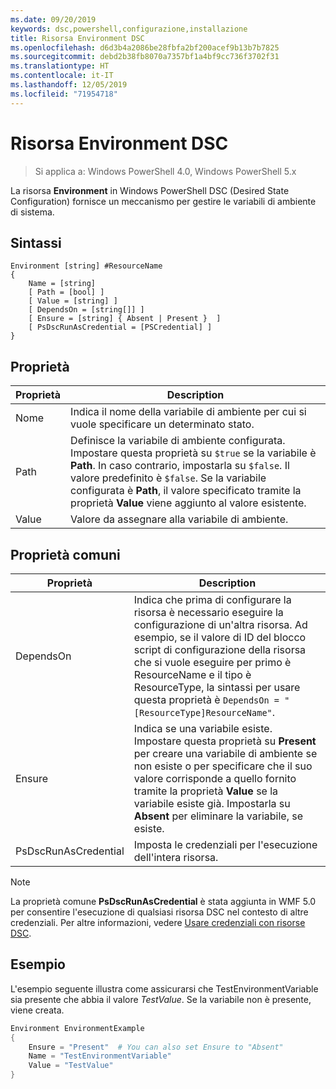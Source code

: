 ```yaml
---
ms.date: 09/20/2019
keywords: dsc,powershell,configurazione,installazione
title: Risorsa Environment DSC
ms.openlocfilehash: d6d3b4a2086be28fbfa2bf200acef9b13b7b7825
ms.sourcegitcommit: debd2b38fb8070a7357bf1a4bf9cc736f3702f31
ms.translationtype: HT
ms.contentlocale: it-IT
ms.lasthandoff: 12/05/2019
ms.locfileid: "71954718"
---
```

# <a name="dsc-environment-resource"></a>Risorsa Environment DSC

> Si applica a: Windows PowerShell 4.0, Windows PowerShell 5.x

La risorsa **Environment** in Windows PowerShell DSC (Desired State Configuration) fornisce un meccanismo per gestire le variabili di ambiente di sistema.

## <a name="syntax"></a>Sintassi

```Syntax
Environment [string] #ResourceName
{
    Name = [string]
    [ Path = [bool] ]
    [ Value = [string] ]
    [ DependsOn = [string[]] ]
    [ Ensure = [string] { Absent | Present }  ]
    [ PsDscRunAsCredential = [PSCredential] ]
}
```

## <a name="properties"></a>Proprietà

|Proprietà |Description |
|---|---|
|Nome |Indica il nome della variabile di ambiente per cui si vuole specificare un determinato stato. |
|Path |Definisce la variabile di ambiente configurata. Impostare questa proprietà su `$true` se la variabile è **Path**. In caso contrario, impostarla su `$false`. Il valore predefinito è `$false`. Se la variabile configurata è **Path**, il valore specificato tramite la proprietà **Value** viene aggiunto al valore esistente. |
|Value |Valore da assegnare alla variabile di ambiente. |

## <a name="common-properties"></a>Proprietà comuni

|Proprietà |Description |
|---|---|
|DependsOn |Indica che prima di configurare la risorsa è necessario eseguire la configurazione di un'altra risorsa. Ad esempio, se il valore di ID del blocco script di configurazione della risorsa che si vuole eseguire per primo è ResourceName e il tipo è ResourceType, la sintassi per usare questa proprietà è `DependsOn = "[ResourceType]ResourceName"`. |
|Ensure |Indica se una variabile esiste. Impostare questa proprietà su **Present** per creare una variabile di ambiente se non esiste o per specificare che il suo valore corrisponde a quello fornito tramite la proprietà **Value** se la variabile esiste già. Impostarla su **Absent** per eliminare la variabile, se esiste. |
|PsDscRunAsCredential |Imposta le credenziali per l'esecuzione dell'intera risorsa. |

> [!NOTE]
> La proprietà comune **PsDscRunAsCredential** è stata aggiunta in WMF 5.0 per consentire l'esecuzione di qualsiasi risorsa DSC nel contesto di altre credenziali. Per altre informazioni, vedere [Usare credenziali con risorse DSC](../../../configurations/runasuser.md).

## <a name="example"></a>Esempio

L'esempio seguente illustra come assicurarsi che TestEnvironmentVariable sia presente che abbia il valore _TestValue_. Se la variabile non è presente, viene creata.

```powershell
Environment EnvironmentExample
{
    Ensure = "Present"  # You can also set Ensure to "Absent"
    Name = "TestEnvironmentVariable"
    Value = "TestValue"
}
```